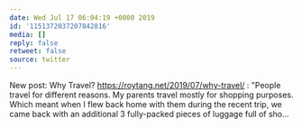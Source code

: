 ```yaml
---
date: Wed Jul 17 06:04:19 +0000 2019
id: '1151372037207842816'
media: []
reply: false
retweet: false
source: twitter
---
```


New post: Why Travel? https://roytang.net/2019/07/why-travel/ : "People travel for different reasons.
My parents travel mostly for shopping purposes. Which meant when I flew back home with them during the recent trip, we came back with an additional 3 fully-packed pieces of luggage full of sho…